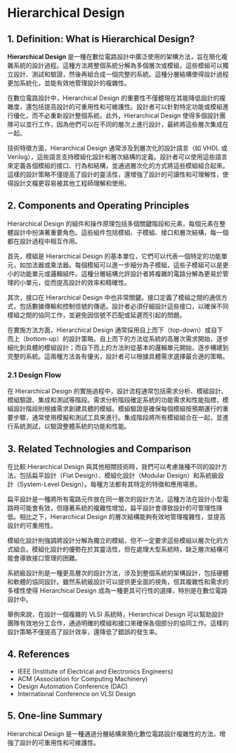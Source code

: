 # Hierarchical Design

## 1. Definition: What is **Hierarchical Design**?
**Hierarchical Design** 是一種在數位電路設計中廣泛使用的架構方法，旨在簡化複雜系統的設計過程。這種方法將整個系統分解為多個層次或模組，這些模組可以獨立設計、測試和驗證，然後再組合成一個完整的系統。這種分層結構使得設計過程更加系統化，並能有效地管理設計的複雜性。

在數位電路設計中，Hierarchical Design 的重要性不僅體現在其能降低設計的複雜度，還包括提高設計的可重用性和可維護性。設計者可以針對特定功能或模組進行優化，而不必重新設計整個系統。此外，Hierarchical Design 使得多個設計團隊可以並行工作，因為他們可以在不同的層次上進行設計，最終將這些層次集成在一起。

技術特徵方面，Hierarchical Design 通常涉及到層次化的設計語言（如 VHDL 或 Verilog），這些語言支持模組化設計和層次結構的定義。設計者可以使用這些語言來定義各個模組的接口、行為和結構，並通過層次化的方式將這些模組組合起來。這樣的設計策略不僅提高了設計的靈活性，還增強了設計的可讀性和可理解性，使得設計文檔更容易被其他工程師理解和使用。

## 2. Components and Operating Principles
Hierarchical Design 的組件和操作原理包括多個關鍵階段和元素，每個元素在整體設計中扮演著重要角色。這些組件包括模組、子模組、接口和層次結構，每一個都在設計過程中相互作用。

首先，模組是 Hierarchical Design 的基本單位，它們可以代表一個特定的功能單元，如加法器或乘法器。每個模組可以進一步細分為子模組，這些子模組可以是更小的功能單元或邏輯組件。這種分層結構允許設計者將複雜的電路分解為更易於管理的小單元，從而提高設計的效率和精確性。

其次，接口在 Hierarchical Design 中也非常關鍵。接口定義了模組之間的通信方式，包括數據傳輸和控制信號的傳遞。設計者必須仔細設計這些接口，以確保不同模組之間的協同工作，並避免因信號不匹配或延遲而引起的問題。

在實施方法方面，Hierarchical Design 通常採用自上而下（top-down）或自下而上（bottom-up）的設計策略。自上而下的方法從系統的高層次需求開始，逐步細化到具體的模組設計；而自下而上的方法則從基本的邏輯單元開始，逐步構建到完整的系統。這兩種方法各有優劣，設計者可以根據具體需求選擇最合適的策略。

### 2.1 Design Flow
在 Hierarchical Design 的實施過程中，設計流程通常包括需求分析、模組設計、模組驗證、集成和測試等階段。需求分析階段確定系統的功能需求和性能指標，模組設計階段則根據需求創建具體的模組。模組驗證是確保每個模組按預期運行的重要步驟，通常使用模擬和測試工具來進行。集成階段將所有模組組合在一起，並進行系統測試，以驗證整體系統的功能和性能。

## 3. Related Technologies and Comparison
在比較 Hierarchical Design 與其他相關技術時，我們可以考慮幾種不同的設計方法，包括扁平設計（Flat Design）、模組化設計（Modular Design）和系統級設計（System-Level Design）。每種方法都有其特定的特徵和應用場景。

扁平設計是一種將所有電路元件放在同一層次的設計方法，這種方法在設計小型電路時可能會有效，但隨著系統的複雜性增加，扁平設計會導致設計的可管理性降低。相比之下，Hierarchical Design 的層次結構能夠有效地管理複雜性，並提高設計的可重用性。

模組化設計則強調將設計分解為獨立的模組，但不一定要求這些模組以層次化的方式組合。模組化設計的優勢在於其靈活性，但在處理大型系統時，缺乏層次結構可能會導致接口管理的困難。

系統級設計則是一種更高層次的設計方法，涉及到整個系統的架構設計，包括硬體和軟體的協同設計。雖然系統級設計可以提供更全面的視角，但其複雜性和需求的多樣性使得 Hierarchical Design 成為一種更具可行性的選擇，特別是在數位電路設計中。

舉例來說，在設計一個複雜的 VLSI 系統時，Hierarchical Design 可以幫助設計團隊有效地分工合作，通過明確的模組和接口來確保各個部分的協同工作。這樣的設計策略不僅提高了設計效率，還降低了錯誤的發生率。

## 4. References
- IEEE (Institute of Electrical and Electronics Engineers)
- ACM (Association for Computing Machinery)
- Design Automation Conference (DAC)
- International Conference on VLSI Design

## 5. One-line Summary
Hierarchical Design 是一種通過分層結構來簡化數位電路設計複雜性的方法，增強了設計的可重用性和可維護性。